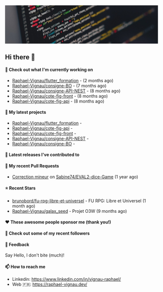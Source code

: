 ![Header](images/header.jpg)

## Hi there 👋

#### 👷 Check out what I'm currently working on

- [Raphael-Vignau/flutter_formation](https://github.com/Raphael-Vignau/flutter_formation) -  (2 months ago)
- [Raphael-Vignau/consigne-BO](https://github.com/Raphael-Vignau/consigne-BO) -  (7 months ago)
- [Raphael-Vignau/consigne-API-NEST](https://github.com/Raphael-Vignau/consigne-API-NEST) -  (8 months ago)
- [Raphael-Vignau/cote-fig-front](https://github.com/Raphael-Vignau/cote-fig-front) -  (8 months ago)
- [Raphael-Vignau/cote-fig-api](https://github.com/Raphael-Vignau/cote-fig-api) -  (8 months ago)

#### 🌱 My latest projects

- [Raphael-Vignau/flutter_formation](https://github.com/Raphael-Vignau/flutter_formation) - 
- [Raphael-Vignau/cote-fig-api](https://github.com/Raphael-Vignau/cote-fig-api) - 
- [Raphael-Vignau/cote-fig-front](https://github.com/Raphael-Vignau/cote-fig-front) - 
- [Raphael-Vignau/consigne-API-NEST](https://github.com/Raphael-Vignau/consigne-API-NEST) - 
- [Raphael-Vignau/consigne-BO](https://github.com/Raphael-Vignau/consigne-BO) - 


#### 🔭 Latest releases I've contributed to


#### 🔨 My recent Pull Requests

- [Correction mineur](https://github.com/Sabine74/EVAL2-dice-Game/pull/1) on [Sabine74/EVAL2-dice-Game](https://github.com/Sabine74/EVAL2-dice-Game) (1 year ago)

#### ⭐ Recent Stars

- [brunobord/fu-rpg-libre-et-universel](https://github.com/brunobord/fu-rpg-libre-et-universel) - FU RPG: Libre et Universel (1 month ago)
- [Raphael-Vignau/galax_seed](https://github.com/Raphael-Vignau/galax_seed) - Projet O3W (9 months ago)

#### ❤️ These awesome people sponsor me (thank you!)


#### 👯 Check out some of my recent followers


#### 💬 Feedback

Say Hello, I don't bite (much)!

#### 📫 How to reach me

- Linkedin: https://www.linkedin.com/in/vignau-raphael/
- Web  🇫🇷: https://raphael-vignau.dev/
